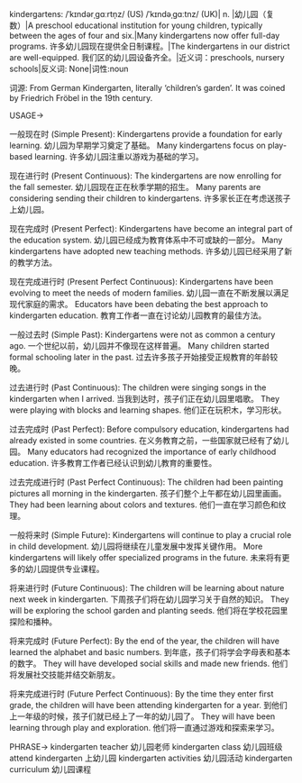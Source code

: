 kindergartens: /ˈkɪndərˌɡɑːrtn̩z/ (US) /ˈkɪndəˌɡɑːtnz/ (UK)| n. |幼儿园（复数）|A preschool educational institution for young children, typically between the ages of four and six.|Many kindergartens now offer full-day programs. 许多幼儿园现在提供全日制课程。|The kindergartens in our district are well-equipped. 我们区的幼儿园设备齐全。|近义词：preschools, nursery schools|反义词: None|词性:noun


词源: From German Kindergarten, literally ‘children’s garden’.  It was coined by Friedrich Fröbel in the 19th century.


USAGE->

一般现在时 (Simple Present):
Kindergartens provide a foundation for early learning. 幼儿园为早期学习奠定了基础。
Many kindergartens focus on play-based learning. 许多幼儿园注重以游戏为基础的学习。

现在进行时 (Present Continuous):
The kindergartens are now enrolling for the fall semester. 幼儿园现在正在秋季学期的招生。
Many parents are considering sending their children to kindergartens. 许多家长正在考虑送孩子上幼儿园。

现在完成时 (Present Perfect):
Kindergartens have become an integral part of the education system. 幼儿园已经成为教育体系中不可或缺的一部分。
Many kindergartens have adopted new teaching methods. 许多幼儿园已经采用了新的教学方法。

现在完成进行时 (Present Perfect Continuous):
Kindergartens have been evolving to meet the needs of modern families. 幼儿园一直在不断发展以满足现代家庭的需求。
Educators have been debating the best approach to kindergarten education. 教育工作者一直在讨论幼儿园教育的最佳方法。

一般过去时 (Simple Past):
Kindergartens were not as common a century ago. 一个世纪以前，幼儿园并不像现在这样普遍。
Many children started formal schooling later in the past. 过去许多孩子开始接受正规教育的年龄较晚。

过去进行时 (Past Continuous):
The children were singing songs in the kindergarten when I arrived.  当我到达时，孩子们正在幼儿园里唱歌。
They were playing with blocks and learning shapes. 他们正在玩积木，学习形状。

过去完成时 (Past Perfect):
Before compulsory education, kindergartens had already existed in some countries.  在义务教育之前，一些国家就已经有了幼儿园。
Many educators had recognized the importance of early childhood education. 许多教育工作者已经认识到幼儿教育的重要性。

过去完成进行时 (Past Perfect Continuous):
The children had been painting pictures all morning in the kindergarten. 孩子们整个上午都在幼儿园里画画。
They had been learning about colors and textures.  他们一直在学习颜色和纹理。

一般将来时 (Simple Future):
Kindergartens will continue to play a crucial role in child development. 幼儿园将继续在儿童发展中发挥关键作用。
More kindergartens will likely offer specialized programs in the future. 未来将有更多的幼儿园提供专业课程。

将来进行时 (Future Continuous):
The children will be learning about nature next week in kindergarten. 下周孩子们将在幼儿园学习关于自然的知识。
They will be exploring the school garden and planting seeds. 他们将在学校花园里探险和播种。

将来完成时 (Future Perfect):
By the end of the year, the children will have learned the alphabet and basic numbers. 到年底，孩子们将学会字母表和基本的数字。
They will have developed social skills and made new friends. 他们将发展社交技能并结交新朋友。

将来完成进行时 (Future Perfect Continuous):
By the time they enter first grade, the children will have been attending kindergarten for a year. 到他们上一年级的时候，孩子们就已经上了一年的幼儿园了。
They will have been learning through play and exploration. 他们将一直通过游戏和探索来学习。


PHRASE->
kindergarten teacher 幼儿园老师
kindergarten class 幼儿园班级
attend kindergarten 上幼儿园
kindergarten activities 幼儿园活动
kindergarten curriculum 幼儿园课程
